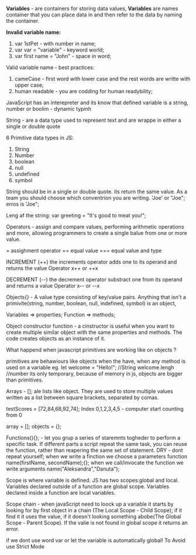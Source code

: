 **Variables** - are containers for storing data values,
**Variables** are names container that you can place data in and then refer to the data by naming the container.

**Invalid variable name:**

1. var 1stPet - with number in name;
2. var var = "variable" - keyword world;
3. var first name = "John" - space in word;

Valid variable name - best practices:

1. cameCase - first word with lower case and the rest words are writte with upper case;
2. human readable - you are codding for human readybility;

JavaScript has an interepreter and its know that defined variable is a string, number or boolim - dynamic typinh

String - are a data type used to represent text and are wrappe in either a single or double quote

6 Primitive data types in JS:

1. String
2. Number
3. boolean
4. null
5. undefined
6. symbol

String should be in a single or double quote. its return the same value. As a team you should choose which conventrion you are writing. 'Joe' or "Joe";
erros is 'Joe";

Leng af the string:
var greeting = "It's good to meat you!";

Operators - assign and compare values, performing arithmetic operations and more, allowing programmers to create a single balue from one or more value.

= assighment operator
== equal value
=== equal value and type

INCREMENT (++) the increments operator adds one to its operand and returns the value
Operator x++ or ++x

DECREMENT (--) the decrement operator substract one from its operand and returns a value
Operator x-- or --x

Objects{} - A value type consisting of key/value pairs. Anything that isn't a primivite(string, number, boolean, null, indefined, symbol) is an object,

Variables => properties;
Function => methods;

Object constructor function - a cinstructor is useful when you want to create multiple similar object with the same properties and methods. The code creates objects as an instance of it.

What happend when javascript primitives are working like on objects ?

primitives are behawiours like objects when the have, when any method is used on a variable eg.
let welcome = "Hello!"; //String
welcome.lengh //number
its only temporary, because of memory in js, objects are bigger than primitives.

Arrays - []; ale lists like object. They are used to store multiple values written as a list between square brackets, separated by comas.

testScores = [72,84,68,92,74];
Index 0,1,2,3,4,5 - computer start counting from 0

array = [];
objects = {};

Functions(){}; - let you grup a series of staremnts togheder to perform a specific task. If different parts a script repeat the same task, you can reuse the function, rather than reapering the same set of statement.
DRY - dont repeat yourself;
when we write a finction we choose a parameters function name(firstName, secondName);{};
when we call/invocate the function we write arguments
name("Aleksandra","Danuta");

Scope is where variable is defined. JS has two scopes:global and local. Variables declared outside of a function are global scope. Variables declared inside a function are local variables.

Scope chain - when javaScript need to loock up a variable it starts by looking for by first object in a chain (The Local Scope - Child Scope); if it find it it uses the value, if it doesn't looking something abobe(The Global Scope - Parent Scope). If the valie is not found in global scope it returns an error.

if we dont use word var or let the variable is automatically global!
To Avoid use Strict Mode
